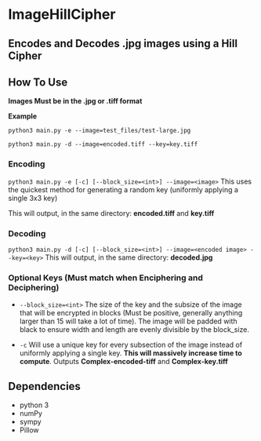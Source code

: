 # ImageHillCipher
## Encodes and Decodes .jpg images using a Hill Cipher

## How To Use
**Images Must be in the .jpg or .tiff format**

**Example**

`python3 main.py -e --image=test_files/test-large.jpg`

`python3 main.py -d --image=encoded.tiff --key=key.tiff`

### Encoding
`python3 main.py -e [-c] [--block_size=<int>] --image=<image>`
This uses the quickest method for generating a random key (uniformly applying a single 3x3 key)

This will output, in the same directory: **encoded.tiff** and **key.tiff**

### Decoding

`python3 main.py -d [-c] [--block_size=<int>] --image=<encoded image> --key=<key>`
This will output, in the same directory: **decoded.jpg**


### Optional Keys (Must match when Enciphering and Deciphering)

- `--block_size=<int>` The size of the key and the subsize of the image that will be encrypted in blocks (Must be positive, generally anything larger than 15 will take a lot of time). The image will be padded with black to ensure width and length are evenly divisible by the block_size.

- `-c` Will use a unique key for every subsection of the image instead of uniformly applying a single key. **This will massively increase time to compute**. Outputs **Complex-encoded-tiff** and **Complex-key.tiff**

## Dependencies
- python 3
- numPy
- sympy
- Pillow
